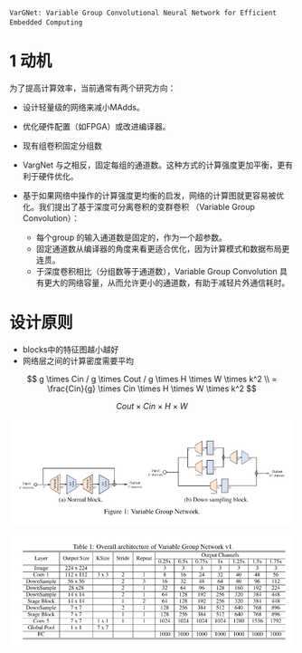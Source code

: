 `VarGNet: Variable Group Convolutional Neural Network for Efficient Embedded Computing`

# 1 动机

为了提高计算效率，当前通常有两个研究方向：

+ 设计轻量级的网络来减小MAdds。
+ 优化硬件配置（如FPGA）或改进编译器。



+ 现有组卷积固定分组数
+ VargNet 与之相反，固定每组的通道数。这种方式的计算强度更加平衡，更有利于硬件优化。



+ 基于如果网络中操作的计算强度更均衡的启发，网络的计算图就更容易被优化。我们提出了基于深度可分离卷积的变群卷积 （Variable Group Convolution）：
  + 每个group 的输入通道数是固定的，作为一个超参数。
  + 固定通道数从编译器的角度来看更适合优化，因为计算模式和数据布局更连贯。
  + 于深度卷积相比（分组数等于通道数），Variable Group Convolution 具有更大的网络容量，从而允许更小的通道数，有助于减轻片外通信耗时。

# 设计原则

+ blocks中的特征图越小越好
+ 网络层之间的计算密度需要平均


$$
g \times Cin / g \times Cout / g \times H \times W \times k^2 \\
 = \frac{Cin}{g} \times Cin \times H \times W \times k^2
$$

$$
Cout \times Cin \times H \times W
$$

![image-20220911191614112](imgs/image-20220911191614112.png)

![image-20220911191623786](imgs/image-20220911191623786.png)